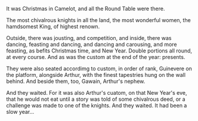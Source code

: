 It was Christmas in Camelot, and all the Round Table were there.

The most chivalrous knights in all the land, the most wonderful women, the hamdsomest King, of highest renown.

Outside, there was jousting, and competition, and inside, there was dancing, feasting and dancing, and dancing and carousing, and more feasting, as befits Christmas time, and New Year. Double portions all round, at every course. And as was the custom at the end of the year: presents.

They were also seated accordimg to custom, in order of rank, Guinevere on the platform, alongside Arthur, with the finest tapestries hung on the wall behind. And beside them, too, Gawain, Arthur's nephew.

And they waited. For it was also Arthur's cuatom, on that New Year's eve, that he would not eat until a story was told of some chivalrous deed, or a challenge was made to one of the knights. And they waited. It had been a slow year...



